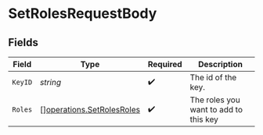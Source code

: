 # SetRolesRequestBody


## Fields

| Field                                                                  | Type                                                                   | Required                                                               | Description                                                            |
| ---------------------------------------------------------------------- | ---------------------------------------------------------------------- | ---------------------------------------------------------------------- | ---------------------------------------------------------------------- |
| `KeyID`                                                                | *string*                                                               | :heavy_check_mark:                                                     | The id of the key.                                                     |
| `Roles`                                                                | [][operations.SetRolesRoles](../../models/operations/setrolesroles.md) | :heavy_check_mark:                                                     | The roles you want to add to this key                                  |